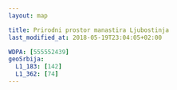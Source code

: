 ```yaml
---
layout: map

title: Prirodni prostor manastira Ljubostinja
last_modified_at: 2018-05-19T23:04:05+02:00

WDPA: [555552439]
geoSrbija:
  L1_183: [142]
  L1_362: [74]
---
```

